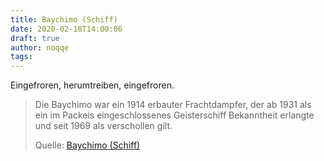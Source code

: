 ```yaml
---
title: Baychimo (Schiff)
date: 2020-02-18T14:00:06
draft: true
author: noqqe
tags:
---
```


Eingefroren, herumtreiben, eingefroren.

> Die Baychimo war ein 1914 erbauter Frachtdampfer, der ab 1931 als ein im
> Packeis eingeschlossenes Geisterschiff Bekanntheit erlangte und seit 1969 als
> verschollen gilt.
>
> Quelle: [Baychimo (Schiff)](https://de.wikipedia.org/wiki/Baychimo_(Schiff))
